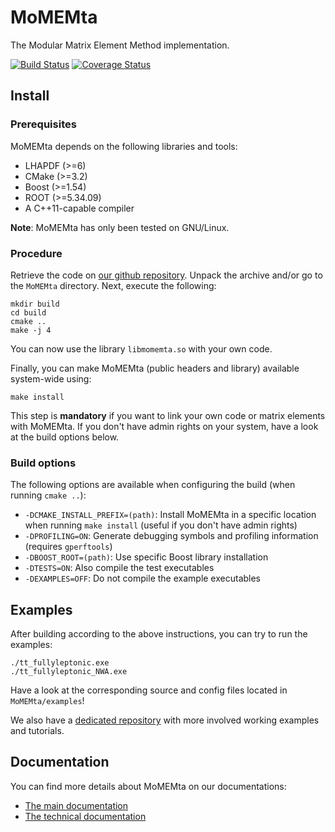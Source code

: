 # MoMEMta

The Modular Matrix Element Method implementation.

[![Build Status](https://travis-ci.org/MoMEMta/MoMEMta.svg?branch=master)](https://travis-ci.org/MoMEMta/MoMEMta) [![Coverage Status](https://coveralls.io/repos/github/MoMEMta/MoMEMta/badge.svg?branch=master)](https://coveralls.io/github/MoMEMta/MoMEMta?branch=master)

## Install

### Prerequisites

MoMEMta depends on the following libraries and tools:
   * LHAPDF (>=6)
   * CMake (>=3.2)
   * Boost (>=1.54)
   * ROOT (>=5.34.09)
   * A C++11-capable compiler

**Note**: MoMEMta has only been tested on GNU/Linux.

### Procedure

Retrieve the code on [our github repository](https://github.com/MoMEMta/MoMEMta/releases). Unpack the
archive and/or go to the `MoMEMta` directory. Next, execute the following:
```
mkdir build
cd build
cmake ..
make -j 4
```
You can now use the library `libmomemta.so` with your own code.

Finally, you can make MoMEMta (public headers and library) available system-wide using:
```
make install
```
This step is **mandatory** if you want to link your own code or matrix elements with MoMEMta. If you don't have
admin rights on your system, have a look at the build options below.

### Build options

The following options are available when configuring the build (when running `cmake ..`):
   * `-DCMAKE_INSTALL_PREFIX=(path)`: Install MoMEMta in a specific location when running `make install` (useful if you don't have admin rights)
   * `-DPROFILING=ON`: Generate debugging symbols and profiling information (requires `gperftools`)
   * `-DBOOST_ROOT=(path)`: Use specific Boost library installation
   * `-DTESTS=ON`: Also compile the test executables
   * `-DEXAMPLES=OFF`: Do not compile the example executables

## Examples

After building according to the above instructions, you can try to run the examples:
```
./tt_fullyleptonic.exe
./tt_fullyleptonic_NWA.exe
```
Have a look at the corresponding source and config files located in `MoMEMta/examples`! 

We also have a [dedicated repository](https://github.com/MoMEMta/Tutorials) with more involved working examples and tutorials.

## Documentation

You can find more details about MoMEMta on our documentations:

 - [The main documentation](https://momemta.github.io)
 - [The technical documentation](https://momemta.github.io/MoMEMta/)
